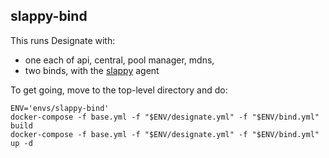 slappy-bind
-----------

This runs Designate with:

- one each of api, central, pool manager, mdns,
- two binds, with the [slappy](https://github.com/rackerlabs/slappy) agent

To get going, move to the top-level directory and do:

    ENV='envs/slappy-bind'
    docker-compose -f base.yml -f "$ENV/designate.yml" -f "$ENV/bind.yml" build
    docker-compose -f base.yml -f "$ENV/designate.yml" -f "$ENV/bind.yml" up -d

